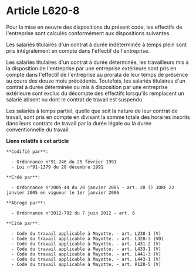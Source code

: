 # Article L620-8

Pour la mise en oeuvre des dispositions du présent code, les effectifs de l'entreprise sont calculés conformément aux
dispositions suivantes.

Les salariés titulaires d'un contrat à durée indéterminée à temps plein sont pris intégralement en compte dans l'effectif de
l'entreprise.

Les salariés titulaires d'un contrat à durée déterminée, les travailleurs mis à la disposition de l'entreprise par une
entreprise extérieure sont pris en compte dans l'effectif de l'entreprise au prorata de leur temps de présence au cours des
douze mois précédents. Toutefois, les salariés titulaires d'un contrat à durée déterminée ou mis à disposition par une
entreprise extérieure sont exclus du décompte des effectifs lorsqu'ils remplacent un salarié absent ou dont le contrat de
travail est suspendu.

Les salariés à temps partiel, quelle que soit la nature de leur contrat de travail, sont pris en compte en divisant la somme
totale des horaires inscrits dans leurs contrats de travail par la durée légale ou la durée conventionnelle du travail.

**Liens relatifs à cet article**

	**Codifié par**:

	  - Ordonnance n°91-246 du 25 février 1991
	  - Loi n°91-1379 du 28 décembre 1991

	**Créé par**:

	  - Ordonnance n°2005-44 du 20 janvier 2005 - art. 28 () JORF 22 janvier 2005 en vigueur le 1er janvier 2006

	**Abrogé par**:

	  - Ordonnance n°2012-792 du 7 juin 2012 - art. 6

	**Cité par**:

	  - Code du travail applicable à Mayotte. - art. L238-1 (V)
	  - Code du travail applicable à Mayotte. - art. L328-3 (VD)
	  - Code du travail applicable à Mayotte. - art. L431-2 (V)
	  - Code du travail applicable à Mayotte. - art. L433-1 (V)
	  - Code du travail applicable à Mayotte. - art. L441-3 (V)
	  - Code du travail applicable à Mayotte. - art. L443-1 (V)
	  - Code du travail applicable à Mayotte. - art. R128-5 (V)
